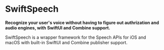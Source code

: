 # SwiftSpeech

**Recognize your user's voice without having to figure out authrization and audio engines, with SwiftUI and Combine support.**

SwiftSpeech is a wrapper framework for the Speech APIs for iOS and macOS with built-in SwiftUI and Combine publisher support.
